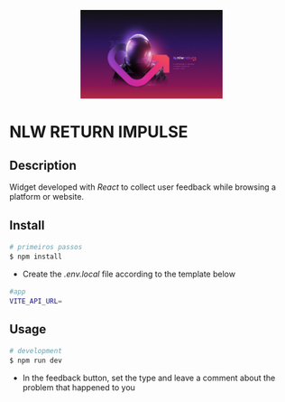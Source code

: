 <p align="center">
  <img src="./src/assets/wallpaper/wallpaper_1400x900.svg" width="50%"/>
</p>

# **NLW RETURN IMPULSE**

## **Description**

Widget developed with _React_ to collect user feedback while browsing a platform or website.

## **Install**

```bash
# primeiros passos
$ npm install
```

- Create the _.env.local_ file according to the template below

```bash
#app
VITE_API_URL=
```

## **Usage**

```bash
# development
$ npm run dev
```

- In the feedback button, set the type and leave a comment about the problem that happened to you
